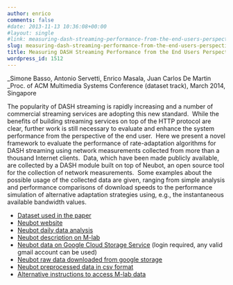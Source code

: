```yaml
---
author: enrico
comments: false
#date: 2013-11-13 10:36:08+00:00
#layout: single
#link: measuring-dash-streaming-performance-from-the-end-users-perspective-using-neubot/
slug: measuring-dash-streaming-performance-from-the-end-users-perspective-using-neubot
title: Measuring DASH Streaming Performance from the End Users Perspective using Neubot
wordpress_id: 1512
---
```


\_Simone Basso, Antonio Servetti, Enrico Masala, Juan Carlos De Martin
\_Proc. of ACM Multimedia Systems Conference (dataset track), March 2014, Singapore

The popularity of DASH streaming is rapidly increasing and a number of commercial streaming services are adopting this new standard.  While the benefits of building streaming services on top of the HTTP protocol are clear, further work is still necessary to evaluate and enhance the system performance from the perspective of the end user.  Here we present a novel framework to evaluate the performance of rate-adaptation algorithms for DASH streaming using network measurements collected from more than a thousand Internet clients.  Data, which have been made publicly available, are collected by a DASH module built on top of Neubot, an open source tool for the collection of network measurements.  Some examples about the possible usage of the collected data are given, ranging from simple analysis and performance comparisons of download speeds to the performance simulation of alternative adaptation strategies using, e.g., the instantaneous available bandwidth values.

- [Dataset used in the paper](http://media.polito.it/mmsys14-dataset)
- [Neubot website](http://www.neubot.org)
- [Neubot daily data analysis](http://media.polito.it/neubot)
- [Neubot description on M-lab](http://www.measurementlab.net/tools/neubot2)
- [Neubot data on Google Cloud Storage Service](https://cloud.google.com/console#/storage/m-lab/neubot) (login required, any valid gmail account can be used)
- [Neubot raw data downloaded from google storage](http://streaming.polito.it/neubot/data/raw)
- [Neubot preprocessed data in csv format](http://streaming.polito.it/neubot/data/csv4)
- [Alternative instructions to access M-lab data](https://code.google.com/p/m-lab/wiki/HowToAccessMLabData)
